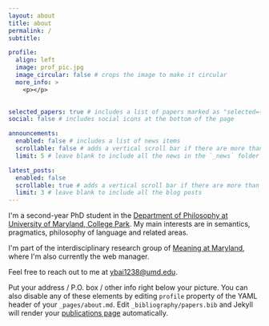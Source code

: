 ```yaml
---
layout: about
title: about
permalink: /
subtitle: 

profile:
  align: left
  image: prof_pic.jpg
  image_circular: false # crops the image to make it circular
  more_info: >
    <p></p>
   

selected_papers: true # includes a list of papers marked as "selected={true}"
social: false # includes social icons at the bottom of the page

announcements:
  enabled: false # includes a list of news items
  scrollable: false # adds a vertical scroll bar if there are more than 3 news items
  limit: 5 # leave blank to include all the news in the `_news` folder

latest_posts:
  enabled: false
  scrollable: true # adds a vertical scroll bar if there are more than 3 new posts items
  limit: 3 # leave blank to include all the blog posts
---
```


I'm a second-year PhD student in the [Department of Philosophy at University of Maryland, College Park](https://philosophy.umd.edu/). My main interests are in semantics, pragmatics, philosophy of language and related areas.

I'm part of the interdisciplinary research group of [Meaning at Maryland](https://sites.google.com/umd.edu/meaning-at-maryland/home), where I'm also currently the web manager.

Feel free to reach out to me at [ybai1238@umd.edu](ybai1238@umd.edu).

Put your address / P.O. box / other info right below your picture. You can also disable any of these elements by editing `profile` property of the YAML header of your `_pages/about.md`. Edit `_bibliography/papers.bib` and Jekyll will render your [publications page](/al-folio/publications/) automatically.



